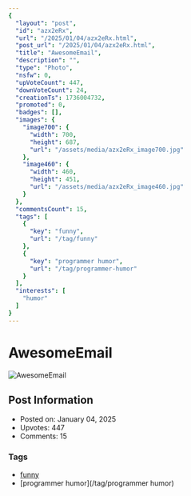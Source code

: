 ```yaml
---
{
  "layout": "post",
  "id": "azx2eRx",
  "url": "/2025/01/04/azx2eRx.html",
  "post_url": "/2025/01/04/azx2eRx.html",
  "title": "AwesomeEmail",
  "description": "",
  "type": "Photo",
  "nsfw": 0,
  "upVoteCount": 447,
  "downVoteCount": 24,
  "creationTs": 1736004732,
  "promoted": 0,
  "badges": [],
  "images": {
    "image700": {
      "width": 700,
      "height": 687,
      "url": "/assets/media/azx2eRx_image700.jpg"
    },
    "image460": {
      "width": 460,
      "height": 451,
      "url": "/assets/media/azx2eRx_image460.jpg"
    }
  },
  "commentsCount": 15,
  "tags": [
    {
      "key": "funny",
      "url": "/tag/funny"
    },
    {
      "key": "programmer humor",
      "url": "/tag/programmer-humor"
    }
  ],
  "interests": [
    "humor"
  ]
}
---
```


# AwesomeEmail

![AwesomeEmail](/assets/media/azx2eRx_image700.jpg)

## Post Information

- Posted on: January 04, 2025
- Upvotes: 447
- Comments: 15

### Tags

- [funny](/tag/funny)
- [programmer humor](/tag/programmer humor)
